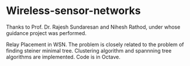 # Wireless-sensor-networks
Thanks to Prof. Dr. Rajesh Sundaresan and Nihesh Rathod, under whose guidance project was performed.  

Relay Placement in WSN.
The problem is closely related to the problem of finding steiner minimal tree.
Clustering algorithm and spannning tree algorithms are implemented.
Code is in Octave.

